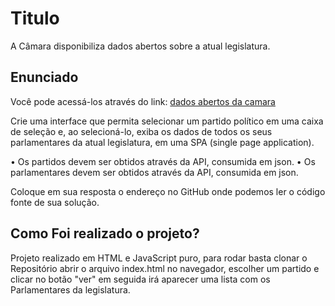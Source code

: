 # Titulo

A Câmara disponibiliza dados abertos sobre a atual legislatura. 

## Enunciado

Você pode acessá-los através do link: [dados abertos da camara](https://dadosabertos.camara.leg.br/swagger/api.html)

Crie uma interface que permita selecionar um partido político em uma caixa de seleção e, 
ao selecioná-lo, exiba os dados de todos os seus parlamentares da atual legislatura, 
em uma SPA (single page application).


• Os partidos devem ser obtidos através da API, consumida em json.
• Os parlamentares devem ser obtidos através da API, consumida em json.


Coloque em sua resposta o endereço no GitHub onde podemos ler o código fonte de sua solução.

## Como Foi realizado o projeto?

Projeto realizado em HTML e JavaScript puro, para rodar basta clonar o Repositório abrir o arquivo index.html no navegador, escolher um partido e clicar no botão "ver" em seguida irá aparecer uma lista com os Parlamentares da legislatura.



